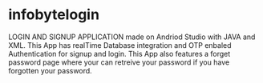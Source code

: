 # infobytelogin

LOGIN AND SIGNUP APPLICATION made on Andriod Studio with JAVA and XML.
This App has realTime Database integration and OTP enbaled Authentication for signup and login.
This App also features a forget password page where your can retreive your password if you have forgotten your password.

